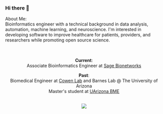 ### Hi there 👋

<p> About Me: <br>
  Bioinformatics engineer with a technical background in data analysis, automation, machine learning, and neuroscience. I'm interested in developing software to improve healthcare for patients, providers, and researchers while promoting open source science.
</p>

<p align='center'> <br><br>
  <b>Current</b>: <br>
  Associate Bioinformatics Engineer at <a href="https://sagebionetworks.org/">Sage Bionetworks</a>
</p>


<p align='center'> 
  <b>Past</b>: <br>
    Biomedical Engineer at <a href="https://cowen.faculty.arizona.edu/">Cowen Lab</a> and Barnes Lab @ The University of Arizona<br>
    Master's student at <a href="https://bme.engineering.arizona.edu/grad-programs">UArizona BME</a> 
</p>

<p align='center'> 
  <br>
<a href="https://www.linkedin.com/in/gianna-jordan-08739a188/">
<img src="https://img.shields.io/badge/LinkedIn-0077B5?style=for-the-badge&logo=linkedin&logoColor=white" />
</a>
</p>

<!--
**GiaJordan/GiaJordan** is a ✨ _special_ ✨ repository because its `README.md` (this file) appears on your GitHub profile.

Here are some ideas to get you started:

- 🔭 I’m currently working on ...
- 🌱 I’m currently learning ...
- 👯 I’m looking to collaborate on ...
- 🤔 I’m looking for help with ...
- 💬 Ask me about ...
- 📫 How to reach me: ...
- 😄 Pronouns: ...
- ⚡ Fun fact: ...

<img src="https://github-readme-stats.vercel.app/api?username=GiaJordan&theme=dark" />
-->
